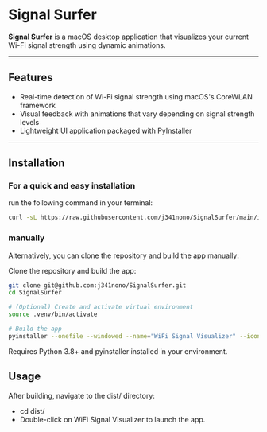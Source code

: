 # Signal Surfer

**Signal Surfer** is a macOS desktop application that visualizes your current Wi-Fi signal strength using dynamic animations.

---

## Features

- Real-time detection of Wi-Fi signal strength using macOS's CoreWLAN framework
- Visual feedback with animations that vary depending on signal strength levels
- Lightweight UI application packaged with PyInstaller

---

## Installation

### For a quick and easy installation
run the following command in your terminal:

```bash
curl -sL https://raw.githubusercontent.com/j341nono/SignalSurfer/main/install.sh | bash
```

### manually

Alternatively, you can clone the repository and build the app manually:

Clone the repository and build the app:

```bash
git clone git@github.com:j341nono/SignalSurfer.git
cd SignalSurfer

# (Optional) Create and activate virtual environment
source .venv/bin/activate

# Build the app
pyinstaller --onefile --windowed --name="WiFi Signal Visualizer" --icon=app.icns main.py
```
Requires Python 3.8+ and pyinstaller installed in your environment.

## Usage
After building, navigate to the dist/ directory:

- cd dist/
- Double-click on WiFi Signal Visualizer to launch the app.